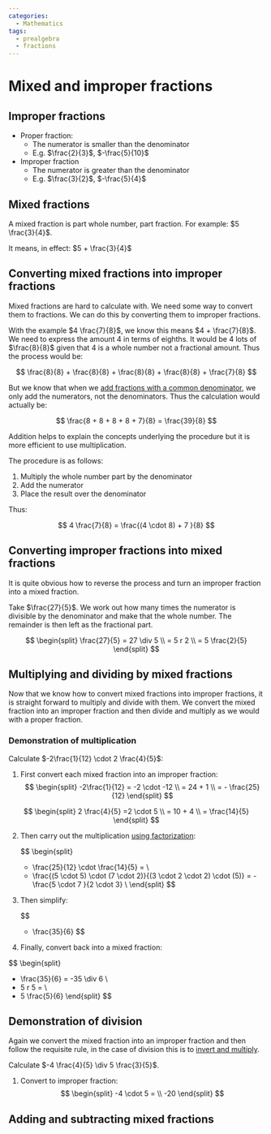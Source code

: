 ```yaml
---
categories:
  - Mathematics
tags:
  - prealgebra
  - fractions
---
```


# Mixed and improper fractions

## Improper fractions

- Proper fraction:
  - The numerator is smaller than the denominator
  - E.g. $\frac{2}{3}$, $-\frac{5}{10}$
- Improper fraction
  - The numerator is greater than the denominator
  - E.g. $\frac{3}{2}$, $-\frac{5}{4}$

## Mixed fractions

A mixed fraction is part whole number, part fraction. For example:
$5 \frac{3}{4}$.

It means, in effect: $5 + \frac{3}{4}$

## Converting mixed fractions into improper fractions

Mixed fractions are hard to calculate with. We need some way to convert them to
fractions. We can do this by converting them to improper fractions.

With the example $4 \frac{7}{8}$, we know this means $4 + \frac{7}{8}$. We need
to express the amount 4 in terms of eighths. It would be 4 lots of $\frac{8}{8}$
given that 4 is a whole number not a fractional amount. Thus the process would
be:

$$
    \frac{8}{8} + \frac{8}{8} + \frac{8}{8} + \frac{8}{8} + \frac{7}{8}
$$

But we know that when we
[add fractions with a common denominator](./Add_Subtract_Fractions.md#adding-subracting-fractions-with-common-denominators),
we only add the numerators, not the denominators. Thus the calculation would
actually be:

$$
\frac{8 + 8 + 8 + 8 + 7}{8} = \frac{39}{8}
$$

Addition helps to explain the concepts underlying the procedure but it is more
efficient to use multiplication.

The procedure is as follows:

1. Multiply the whole number part by the denominator
2. Add the numerator
3. Place the result over the denominator

Thus:

$$
    4 \frac{7}{8} = \frac{(4 \cdot 8) + 7 }{8}
$$

## Converting improper fractions into mixed fractions

It is quite obvious how to reverse the process and turn an improper fraction
into a mixed fraction.

Take $\frac{27}{5}$. We work out how many times the numerator is divisible by
the denominator and make that the whole number. The remainder is then left as
the fractional part.

$$
\begin{split}
\frac{27}{5} = 27 \div 5  \\
= 5 r 2 \\
= 5 \frac{2}{5}
\end{split}
$$

## Multiplying and dividing by mixed fractions

Now that we know how to convert mixed fractions into improper fractions, it is
straight forward to multiply and divide with them. We convert the mixed fraction
into an improper fraction and then divide and multiply as we would with a proper
fraction.

### Demonstration of multiplication

Calculate $-2\frac{1}{12} \cdot 2 \frac{4}{5}$:

1. First convert each mixed fraction into an improper fraction:
   $$
     \begin{split}
     -2\frac{1}{12} = -2 \cdot -12  \\
     = 24 + 1 \\
     = - \frac{25}{12}
     \end{split}
   $$

$$
\begin{split}
  2 \frac{4}{5} =2 \cdot 5 \\
  = 10 + 4 \\
  = \frac{14}{5}
\end{split}
$$

2. Then carry out the multiplication
   [using factorization](./Multiplying_fractions.md#prime-factorisation-in-place):

   $$
     \begin{split}
     - \frac{25}{12} \cdot \frac{14}{5} = \\
    - \frac{(5 \cdot 5) \cdot (7 \cdot 2)}{(3 \cdot 2 \cdot 2) \cdot (5)} = - \frac{5 \cdot 7 }{2 \cdot 3} \\
     \end{split}
   $$

3. Then simplify:

   $$
     - \frac{35}{6}
   $$

4. Finally, convert back into a mixed fraction:

$$
  \begin{split}
  - \frac{35}{6} = -35 \div 6 \\
  -  5 r 5 = \\
  - 5 \frac{5}{6}
  \end{split}
$$

## Demonstration of division

Again we convert the mixed fraction into an improper fraction and then follow
the requisite rule, in the case of division this is to
[invert and multiply]('./../Dividing_fractions.md#formal-specification-of-how-to-divide-fractions').

Calculate $-4 \frac{4}{5} \div 5 \frac{3}{5}$.

1. Convert to improper fraction:
   $$
      \begin{split}
        -4 \cdot 5 = \\
    -20
   \end{split}
   $$

## Adding and subtracting mixed fractions
